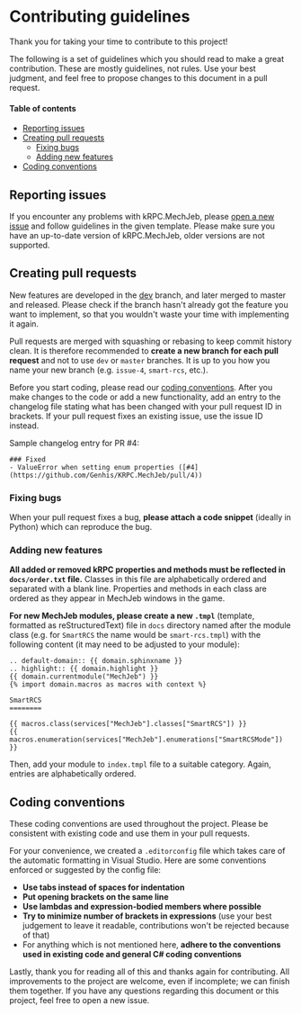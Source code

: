 # Contributing guidelines
Thank you for taking your time to contribute to this project!

The following is a set of guidelines which you should read to make a great contribution. These are mostly guidelines, not rules. Use your best judgment, and feel free to propose changes to this document in a pull request.

#### Table of contents
- [Reporting issues](#reporting-issues)
- [Creating pull requests](#creating-pull-requests)
  - [Fixing bugs](#fixing-bugs)
  - [Adding new features](#adding-new-features)
- [Coding conventions](#coding-conventions)

## Reporting issues
If you encounter any problems with kRPC.MechJeb, please [open a new issue](https://github.com/Genhis/KRPC.MechJeb/issues/new/choose) and follow guidelines in the given template. Please make sure you have an up-to-date version of kRPC.MechJeb, older versions are not supported.

## Creating pull requests
New features are developed in the [dev](https://github.com/Genhis/KRPC.MechJeb/tree/dev) branch, and later merged to master and released. Please check if the branch hasn't already got the feature you want to implement, so that you wouldn't waste your time with implementing it again.

Pull requests are merged with squashing or rebasing to keep commit history clean. It is therefore recommended to **create a new branch for each pull request** and not to use `dev` or `master` branches. It is up to you how you name your new branch (e.g. `issue-4`, `smart-rcs`, etc.).

Before you start coding, please read our [coding conventions](#coding-conventions). After you make changes to the code or add a new functionality, add an entry to the changelog file stating what has been changed with your pull request ID in brackets. If your pull request fixes an existing issue, use the issue ID instead.

Sample changelog entry for PR #4:
```
### Fixed
- ValueError when setting enum properties ([#4](https://github.com/Genhis/KRPC.MechJeb/pull/4))
```

### Fixing bugs
When your pull request fixes a bug, **please attach a code snippet** (ideally in Python) which can reproduce the bug.

### Adding new features
**All added or removed kRPC properties and methods must be reflected in `docs/order.txt` file.** Classes in this file are alphabetically ordered and separated with a blank line. Properties and methods in each class are ordered as they appear in MechJeb windows in the game.

**For new MechJeb modules, please create a new `.tmpl`** (template, formatted as reStructuredText) file in `docs` directory named after the module class (e.g. for `SmartRCS` the name would be `smart-rcs.tmpl`) with the following content (it may need to be adjusted to your module):

```
.. default-domain:: {{ domain.sphinxname }}
.. highlight:: {{ domain.highlight }}
{{ domain.currentmodule("MechJeb") }}
{% import domain.macros as macros with context %}

SmartRCS
========

{{ macros.class(services["MechJeb"].classes["SmartRCS"]) }}
{{ macros.enumeration(services["MechJeb"].enumerations["SmartRCSMode"]) }}
```

Then, add your module to `index.tmpl` file to a suitable category.  Again, entries are alphabetically ordered.

## Coding conventions
These coding conventions are used throughout the project. Please be consistent with existing code and use them in your pull requests.

For your convenience, we created a `.editorconfig` file which takes care of the automatic formatting in Visual Studio. Here are some conventions enforced or suggested by the config file:

- **Use tabs instead of spaces for indentation**
- **Put opening brackets on the same line**
- **Use lambdas and expression-bodied members where possible**
- **Try to minimize number of brackets in expressions** (use your best judgement to leave it readable, contributions won't be rejected because of that)
- For anything which is not mentioned here, **adhere to the conventions used in existing code and general C# coding conventions**

Lastly, thank you for reading all of this and thanks again for contributing. All improvements to the project are welcome, even if incomplete; we can finish them together. If you have any questions regarding this document or this project, feel free to open a new issue.
